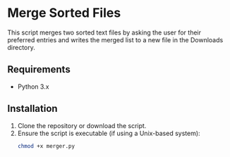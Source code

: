 # Merge Sorted Files

This script merges two sorted text files by asking the user for their preferred entries and writes the merged list to a new file in the Downloads directory.

## Requirements

- Python 3.x

## Installation

1. Clone the repository or download the script.
2. Ensure the script is executable (if using a Unix-based system):
   ```sh
   chmod +x merger.py
